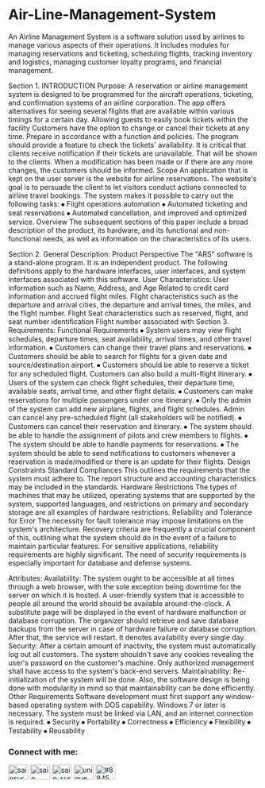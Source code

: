 # Air-Line-Management-System
An Airline Management System is a software solution used by airlines to manage various aspects of their operations. It includes modules for managing reservations and ticketing, scheduling flights, tracking inventory and logistics, managing customer loyalty programs, and financial management.
<p>Section 1. INTRODUCTION
Purpose:
	A reservation or airline management system is designed to be programmed for the aircraft operations, ticketing, and confirmation systems of an airline corporation. The app offers alternatives for seeing several flights that are available within various timings for a certain day. Allowing guests to easily book tickets within the facility Customers have the option to change or cancel their tickets at any time. Prepare in accordance with a function and policies. The program should provide a feature to check the tickets' availability. It is critical that clients receive notification if their tickets are unavailable. That will be shown to the clients. When a modification has been made or if there are any more changes, the customers should be informed.
Scope
	An application that is kept on the user server is the website for airline reservations. The website's goal is to persuade the client to let visitors conduct actions connected to airline travel bookings. The system makes it possible to carry out the following tasks: 
⦁	Flight operations automation 
⦁	Automated ticketing and seat reservations
⦁	Automated cancellation, and improved and optimized service.
Overview
The subsequent sections of this paper include a broad description of the product, its hardware, and its functional and non-functional needs, as well as information on the characteristics of its users.
 

Section 2. 
General Description:
Product Perspective
	The "ARS" software is a stand-alone program. It is an independent product. The following definitions apply to the hardware interfaces, user interfaces, and system interfaces associated with this software.
User Characteristics:
User information such as Name, Address, and Age Related to credit card information and accrued flight miles. Flight characteristics such as the departure and arrival cities, the departure and arrival times, the miles, and the flight number. Flight Seat characteristics such as reserved, flight, and seat number identification Flight number associated with
Section 3. 
Requirements:
Functional Requirements
⦁	System users may view flight schedules, departure times, seat availability, arrival times, and other travel information.
⦁	Customers can change their travel plans and reservations.
⦁	Customers should be able to search for flights for a given date and source/destination airport.
⦁	Customers should be able to reserve a ticket for any scheduled flight. Customers can also build a multi-flight itinerary.
⦁	Users of the system can check flight schedules, their departure time, available seats, arrival time, and other flight details.
⦁	Customers can make reservations for multiple passengers under one itinerary.
⦁	Only the admin of the system can add new airplane, flights, and flight schedules. Admin can cancel any pre-scheduled flight (all stakeholders will be notified).
⦁	Customers can cancel their reservation and itinerary.
⦁	The system should be able to handle the assignment of pilots and crew members to flights.
⦁	The system should be able to handle payments for reservations.
⦁	The system should be able to send notifications to customers whenever a reservation is made/modified or there is an update for their flights.
Design Constraints
Standard Compliances This outlines the requirements that the system must adhere to. The report structure and accounting characteristics may be included in the standards. Hardware Restrictions The types of machines that may be utilized, operating systems that are supported by the system, supported languages, and restrictions on primary and secondary storage are all examples of hardware restrictions. Reliability and Tolerance for Error The necessity for fault tolerance may impose limitations on the system's architecture. Recovery criteria are frequently a crucial component of this, outlining what the system should do in the event of a failure to maintain particular features. For sensitive applications, reliability requirements are highly significant. The need of security requirements is especially important for database and defense systems.
 


Attributes:
Availability:
The system ought to be accessible at all times through a web browser, with the sole exception being downtime for the server on which it is hosted. A user-friendly system that is accessible to people all around the world should be available around-the-clock. A substitute page will be displayed in the event of hardware malfunction or database corruption. The organizer should retrieve and save database backups from the server in case of hardware failure or database corruption. After that, the service will restart. It denotes availability every single day.
Security:
After a certain amount of inactivity, the system must automatically log out all customers. The system shouldn't save any cookies revealing the user's password on the customer's machine. Only authorized management shall have access to the system's back-end servers.
Maintainability:
Re-initialization of the system will be done. Also, the software design is being done with modularity in mind so that maintainability can be done efficiently.
Other Requirements
Software development must first support any window-based operating system with DOS capability. Windows 7 or later is necessary. The system must be linked via LAN, and an internet connection is required.
⦁	Security
⦁	Portability
⦁	Correctness
⦁	Efficiency
⦁	Flexibility
⦁	Testability
⦁	Reusability
</p>
<h3 align="left">Connect with me:</h3>
<p align="left">
<a href="https://twitter.com/sainsuresh21" target="blank"><img align="center" src="https://raw.githubusercontent.com/rahuldkjain/github-profile-readme-generator/master/src/images/icons/Social/twitter.svg" alt="sainsuresh21" height="30" width="40" /></a>
<a href="https://fb.com/sain suresh" target="blank"><img align="center" src="https://raw.githubusercontent.com/rahuldkjain/github-profile-readme-generator/master/src/images/icons/Social/facebook.svg" alt="sain suresh" height="30" width="40" /></a>
<a href="https://instagram.com/sain_suresh_barach" target="blank"><img align="center" src="https://raw.githubusercontent.com/rahuldkjain/github-profile-readme-generator/master/src/images/icons/Social/instagram.svg" alt="sain_suresh_barach" height="30" width="40" /></a>
<a href="https://www.youtube.com/c/unique move" target="blank"><img align="center" src="https://raw.githubusercontent.com/rahuldkjain/github-profile-readme-generator/master/src/images/icons/Social/youtube.svg" alt="unique move" height="30" width="40" /></a>
<a href="https://discord.gg/#8845" target="blank"><img align="center" src="https://raw.githubusercontent.com/rahuldkjain/github-profile-readme-generator/master/src/images/icons/Social/discord.svg" alt="#8845" height="30" width="40" /></a>
</p>
